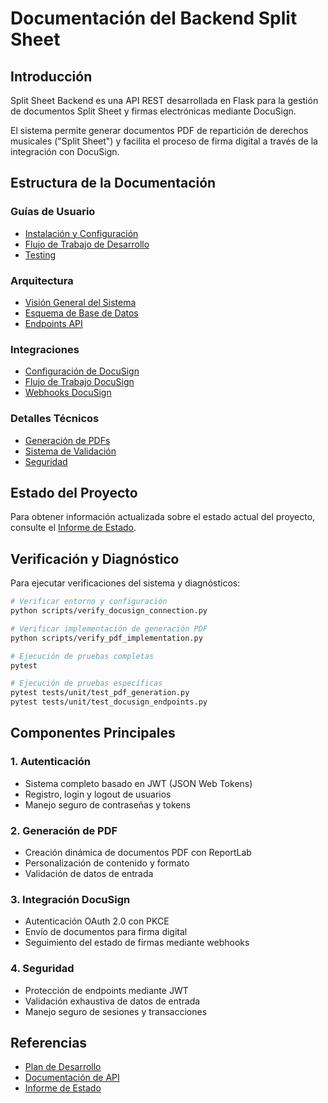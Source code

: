 # Documentación del Backend Split Sheet

## Introducción
Split Sheet Backend es una API REST desarrollada en Flask para la gestión de documentos Split Sheet y firmas electrónicas mediante DocuSign.

El sistema permite generar documentos PDF de repartición de derechos musicales ("Split Sheet") y facilita el proceso de firma digital a través de la integración con DocuSign.

## Estructura de la Documentación

### Guías de Usuario
- [Instalación y Configuración](guides/installation.md)
- [Flujo de Trabajo de Desarrollo](guides/development_workflow.md)
- [Testing](guides/testing.md)

### Arquitectura
- [Visión General del Sistema](architecture/system_overview.md)
- [Esquema de Base de Datos](architecture/database_schema.md)
- [Endpoints API](architecture/api_endpoints.md)

### Integraciones
- [Configuración de DocuSign](integrations/docusign/setup.md)
- [Flujo de Trabajo DocuSign](integrations/docusign/workflow.md)
- [Webhooks DocuSign](integrations/docusign/webhooks.md)

### Detalles Técnicos
- [Generación de PDFs](technical/pdf_generation.md)
- [Sistema de Validación](technical/validation.md)
- [Seguridad](technical/security.md)

## Estado del Proyecto

Para obtener información actualizada sobre el estado actual del proyecto, consulte el [Informe de Estado](Informe_Actualizacion_Proyecto.md).

## Verificación y Diagnóstico

Para ejecutar verificaciones del sistema y diagnósticos:

```bash
# Verificar entorno y configuración
python scripts/verify_docusign_connection.py

# Verificar implementación de generación PDF
python scripts/verify_pdf_implementation.py

# Ejecución de pruebas completas
pytest

# Ejecución de pruebas específicas
pytest tests/unit/test_pdf_generation.py
pytest tests/unit/test_docusign_endpoints.py
```

## Componentes Principales

### 1. Autenticación
- Sistema completo basado en JWT (JSON Web Tokens)
- Registro, login y logout de usuarios
- Manejo seguro de contraseñas y tokens

### 2. Generación de PDF
- Creación dinámica de documentos PDF con ReportLab
- Personalización de contenido y formato
- Validación de datos de entrada

### 3. Integración DocuSign
- Autenticación OAuth 2.0 con PKCE
- Envío de documentos para firma digital
- Seguimiento del estado de firmas mediante webhooks

### 4. Seguridad
- Protección de endpoints mediante JWT
- Validación exhaustiva de datos de entrada
- Manejo seguro de sesiones y transacciones

## Referencias

- [Plan de Desarrollo](Plan_Desarrollo.md)
- [Documentación de API](architecture/api_endpoints.md)
- [Informe de Estado](Informe_Actualizacion_Proyecto.md)
